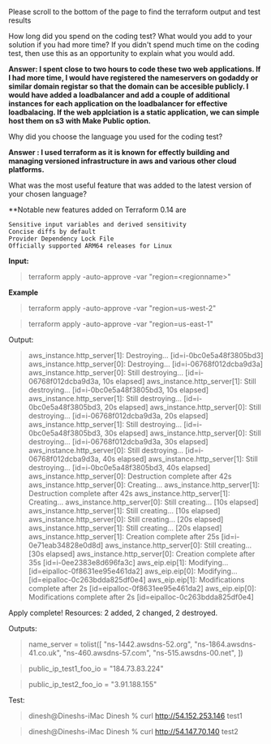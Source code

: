 Please scroll to the bottom of the page to find the terraform output and test results

How long did you spend on the coding test? What would you add to your solution if you had more time? If you didn't spend much time on the coding test, then use this as an opportunity to explain what you would add.

**Answer: I spent close to two hours to code these two web applications. If I had more time, I would have registered the nameservers on godaddy or similar domain registar so that the domain can be accesible publicly. I would have added a loadbalancer and add a couple of additional instances for each application on the loadbalancer for effective loadbalacing.
If the web applciation is a static application, we can simple host them on s3 with Make Public option.**


Why did you choose the language you used for the coding test?

**Answer : I used terraform as it is known for effectly building and managing versioned infrastructure in aws and various other cloud platforms.**

What was the most useful feature that was added to the latest version of your chosen language?

**Notable new features added on Terraform 0.14 are

    Sensitive input variables and derived sensitivity
    Concise diffs by default
    Provider Dependency Lock File
    Officially supported ARM64 releases for Linux
    

**Input:**
>terraform apply -auto-approve -var "region=\<regionname\>"

**Example**
>terraform apply -auto-approve -var "region=us-west-2"

>terraform apply -auto-approve -var "region=us-east-1"

Output:
>aws_instance.http_server[1]: Destroying... [id=i-0bc0e5a48f3805bd3]
aws_instance.http_server[0]: Destroying... [id=i-06768f012dcba9d3a]
aws_instance.http_server[0]: Still destroying... [id=i-06768f012dcba9d3a, 10s elapsed]
aws_instance.http_server[1]: Still destroying... [id=i-0bc0e5a48f3805bd3, 10s elapsed]
aws_instance.http_server[1]: Still destroying... [id=i-0bc0e5a48f3805bd3, 20s elapsed]
aws_instance.http_server[0]: Still destroying... [id=i-06768f012dcba9d3a, 20s elapsed]
aws_instance.http_server[1]: Still destroying... [id=i-0bc0e5a48f3805bd3, 30s elapsed]
aws_instance.http_server[0]: Still destroying... [id=i-06768f012dcba9d3a, 30s elapsed]
aws_instance.http_server[0]: Still destroying... [id=i-06768f012dcba9d3a, 40s elapsed]
aws_instance.http_server[1]: Still destroying... [id=i-0bc0e5a48f3805bd3, 40s elapsed]
aws_instance.http_server[0]: Destruction complete after 42s
aws_instance.http_server[0]: Creating...
aws_instance.http_server[1]: Destruction complete after 42s
aws_instance.http_server[1]: Creating...
aws_instance.http_server[0]: Still creating... [10s elapsed]
aws_instance.http_server[1]: Still creating... [10s elapsed]
aws_instance.http_server[0]: Still creating... [20s elapsed]
aws_instance.http_server[1]: Still creating... [20s elapsed]
aws_instance.http_server[1]: Creation complete after 25s [id=i-0e71eab34828e0d8d]
aws_instance.http_server[0]: Still creating... [30s elapsed]
aws_instance.http_server[0]: Creation complete after 35s [id=i-0ee2383e8d696fa3c]
aws_eip.eip[1]: Modifying... [id=eipalloc-0f8631ee95e461da2]
aws_eip.eip[0]: Modifying... [id=eipalloc-0c263bdda825df0e4]
aws_eip.eip[1]: Modifications complete after 2s [id=eipalloc-0f8631ee95e461da2]
aws_eip.eip[0]: Modifications complete after 2s [id=eipalloc-0c263bdda825df0e4]

Apply complete! Resources: 2 added, 2 changed, 2 destroyed.

Outputs:

>name_server = tolist([
  "ns-1442.awsdns-52.org",
  "ns-1864.awsdns-41.co.uk",
  "ns-460.awsdns-57.com",
  "ns-515.awsdns-00.net",
])

>public_ip_test1_foo_io = "184.73.83.224"

>public_ip_test2_foo_io = "3.91.188.155"

Test:
>dinesh@Dineshs-iMac Dinesh % curl http://54.152.253.146
test1

>dinesh@Dineshs-iMac Dinesh % curl http://54.147.70.140 
test2

